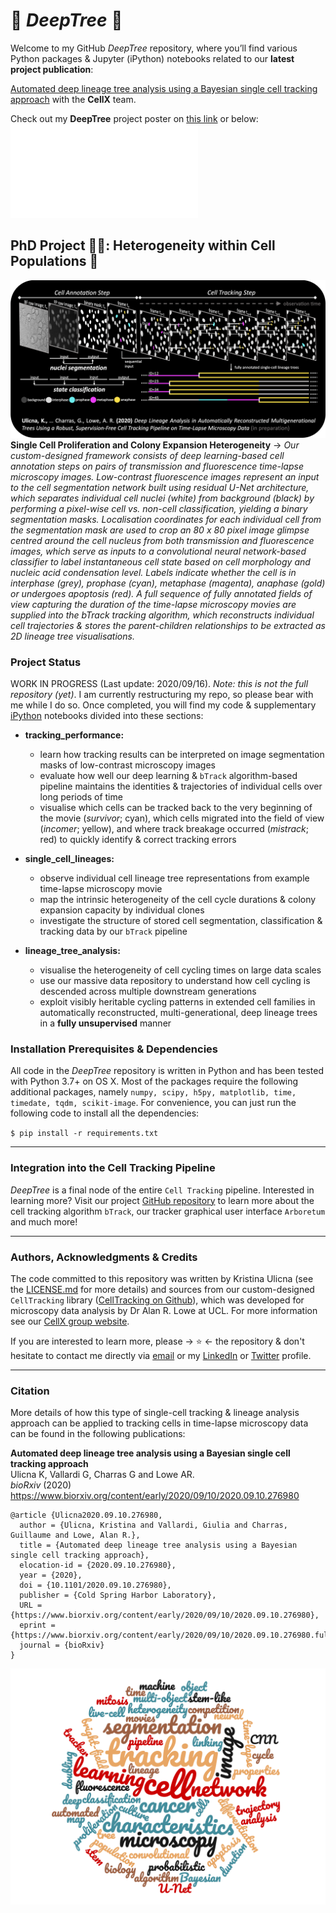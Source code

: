 # 🌳 *DeepTree* 🌳

Welcome to my GitHub *DeepTree* repository, where you’ll find various Python packages & Jupyter (iPython) notebooks related to our **latest project publication**:

[Automated deep lineage tree analysis using a Bayesian single cell tracking approach](https://www.biorxiv.org/content/10.1101/2020.09.10.276980v1 "Link to bioRxiv") with the **CellX** team.

Check out my **DeepTree** project poster on [this link](https://github.com/KristinaUlicna/DeepTree/blob/master/DeepTree_Poster.pdf "DeepTree Project Poster") or below:
![DeepTree Project Poster](DeepTree_Poster.pdf)

## PhD Project 👩‍🔬: Heterogeneity within Cell Populations 🧬

![Segmentation, Classification & Tracking Pipeline](track_pipeline.png)
**Single Cell Proliferation and Colony Expansion Heterogeneity** -> *Our custom-designed framework consists of deep learning-based cell annotation steps on pairs of transmission and fluorescence time-lapse microscopy images. Low-contrast fluorescence images represent an input to the cell segmentation network built using residual U-Net architecture, which separates individual cell nuclei (white) from background (black) by performing a pixel-wise cell vs. non-cell classification, yielding a binary segmentation masks. Localisation coordinates for each individual cell from the segmentation mask are used to crop an 80 x 80 pixel image glimpse centred around the cell nucleus from both transmission and fluorescence images, which serve as inputs to a convolutional neural network-based classifier to label instantaneous cell state based on cell morphology and nucleic acid condensation level. Labels indicate whether the cell is in interphase (grey), prophase (cyan), metaphase (magenta), anaphase (gold) or undergoes apoptosis (red). A full sequence of fully annotated fields of view capturing the duration of the time-lapse microscopy movies are supplied into the bTrack tracking algorithm, which reconstructs individual cell trajectories & stores the parent-children relationships to be extracted as 2D lineage tree visualisations.*

### Project Status

WORK IN PROGRESS (Last update: 2020/09/16).
_Note: this is not the full repository (yet)_. I am currently restructuring my repo, so please bear with me while I do so. Once completed, you will find my code & supplementary [iPython](https://ipython.org/notebook.html "Jupyter Notebooks") notebooks divided into these sections:

- **tracking_performance:**
   + learn how tracking results can be interpreted on image segmentation masks of low-contrast microscopy images
   + evaluate how well our deep learning & `bTrack` algorithm-based pipeline maintains the identities & trajectories of individual cells over long periods of time
   + visualise which cells can be tracked back to the very beginning of the movie (*survivor*; cyan), which cells migrated into the field of view (*incomer*; yellow), and where track breakage occurred (*mistrack*; red) to quickly identify & correct tracking errors

- **single_cell_lineages:**
   + observe individual cell lineage tree representations from example time-lapse microscopy movie
   + map the intrinsic heterogeneity of the cell cycle durations & colony expansion capacity by individual clones
   + investigate the structure of stored cell segmentation, classification & tracking data by our `bTrack` pipeline

- **lineage_tree_analysis:**
   + visualise the heterogeneity of cell cycling times on large data scales
   + use our massive data repository to understand how cell cycling is descended across multiple downstream generations
   + exploit visibly heritable cycling patterns in extended cell families in automatically reconstructed, multi-generational, deep lineage trees in a **fully unsupervised** manner


### Installation Prerequisites & Dependencies

All code in the *DeepTree* repository is written in Python and has been tested with Python 3.7+ on OS X. Most of the packages require the following additional packages, namely `numpy, scipy, h5py, matplotlib, time, timedate, tqdm, scikit-image`. For convenience, you can just run the following code to install all the dependencies:

`$ pip install -r requirements.txt`

---
### Integration into the Cell Tracking Pipeline

*DeepTree* is a final node of the entire ```Cell Tracking``` pipeline. Interested in learning more? Visit our project [GitHub repository](https://github.com/KristinaUlicna/CellTracking "QuantumJot Cell Tracking GitHub Repository") to learn more about the cell tracking algorithm ```bTrack```, our tracker graphical user interface ```Arboretum``` and much more!

---
### Authors, Acknowledgments & Credits

The code committed to this repository was written by Kristina Ulicna (see the [LICENSE.md](../LICENSE.md "Kristina's LICENSE.md file") for more details) and sources from our custom-designed `CellTracking` library ([CellTracking on Github](https://github.com/quantumjot/CellTracking "Cell Tracking Repository" )), which was developed for microscopy data analysis by Dr Alan R. Lowe at UCL. For more information see our [CellX group website](http://lowe.cs.ucl.ac.uk/cellx.html "CellX group website").

If you are interested to learn more, please -> ⭐ <- the repository & don't hesitate to contact me directly via [email](mailto:kristina.smith.ulicna@gmail.com "Click to Email Me") or my [LinkedIn](https://www.linkedin.com/in/kristinaulicna/ "Kristina's LinkedIn Profile") or [Twitter](https://twitter.com/KristinaUlicna "Kristina's Twitter Profile") profile.

---
### Citation

More details of how this type of single-cell tracking & lineage analysis approach can be applied to tracking cells in time-lapse microscopy data can be found in the following publications:

**Automated deep lineage tree analysis using a Bayesian single cell tracking approach**  
Ulicna K, Vallardi G, Charras G and Lowe AR.  
*bioRxiv* (2020)  
<https://www.biorxiv.org/content/early/2020/09/10/2020.09.10.276980>

```
@article {Ulicna2020.09.10.276980,
  author = {Ulicna, Kristina and Vallardi, Giulia and Charras, Guillaume and Lowe, Alan R.},
  title = {Automated deep lineage tree analysis using a Bayesian single cell tracking approach},
  elocation-id = {2020.09.10.276980},
  year = {2020},
  doi = {10.1101/2020.09.10.276980},
  publisher = {Cold Spring Harbor Laboratory},
  URL = {https://www.biorxiv.org/content/early/2020/09/10/2020.09.10.276980},
  eprint = {https://www.biorxiv.org/content/early/2020/09/10/2020.09.10.276980.full.pdf},
  journal = {bioRxiv}
}
```

![Key Words of my PhD project "Word cloud summarising the key words of my PhD project"](wordcloud.png)
